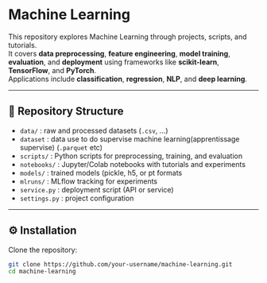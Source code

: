 # Machine Learning

This repository explores Machine Learning through projects, scripts, and tutorials.  
It covers **data preprocessing**, **feature engineering**, **model training**, **evaluation**, and **deployment** using frameworks like **scikit-learn**, **TensorFlow**, and **PyTorch**.  
Applications include **classification**, **regression**, **NLP**, and **deep learning**.

---

## 📂 Repository Structure
- `data/` : raw and processed datasets (`.csv`, ...)
- `dataset` : data use to do supervise machine learning(apprentissage supervise) (`.parquet` etc)
- `scripts/` : Python scripts for preprocessing, training, and evaluation
- `notebooks/` : Jupyter/Colab notebooks with tutorials and experiments
- `models/` : trained models (pickle, h5, or pt formats
- `mlruns/` : MLflow tracking for experiments
- `service.py` : deployment script (API or service)
- `settings.py` : project configuration

---

## ⚙️ Installation
Clone the repository:
```bash
git clone https://github.com/your-username/machine-learning.git
cd machine-learning
